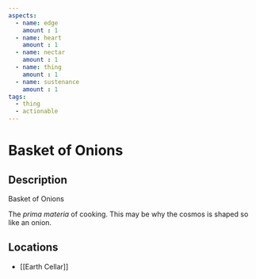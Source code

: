 ```yaml
---
aspects: 
  - name: edge
    amount : 1
  - name: heart
    amount : 1
  - name: nectar
    amount : 1
  - name: thing
    amount : 1
  - name: sustenance
    amount : 1
tags:
  - thing
  - actionable
---
```


# Basket of Onions

## Description
Basket of Onions

The <i>prima materia</i> of cooking. This may be why the cosmos is shaped so like an onion.
## Locations
- [[Earth Cellar]]
